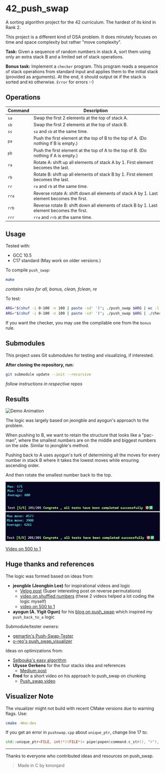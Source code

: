 # 42_push_swap

A sorting algorithm project for the 42 curriculum. The hardest of its kind in Rank 2.

This project is a different kind of DSA problem. It does minutely focuses on time and space complexity but rather "move complexity".

**Task:** Given a sequence of random numbers in stack A, sort them using only an extra stack B and a limited set of stack operations.

**Bonus task:**
Implement a `checker` program.
This program reads a sequence of stack operations from standard input and applies them to the initial stack (provided as arguments).
At the end, it should output `OK` if the stack is sorted and `KO` otherwise.
`Error` for errors :-)

## Operations

| Command | Description                                                                                   |
|---------|----------------------------------------------------------------------------------------------|
| `sa`    | Swap the first 2 elements at the top of stack A.                                             |
| `sb`    | Swap the first 2 elements at the top of stack B.                                             |
| `ss`    | `sa` and `sb` at the same time.                                                              |
| `pa`    | Push the first element at the top of B to the top of A. (Do nothing if B is empty.)          |
| `pb`    | Push the first element at the top of A to the top of B. (Do nothing if A is empty.)          |
| `ra`    | Rotate A: shift up all elements of stack A by 1. First element becomes the last.             |
| `rb`    | Rotate B: shift up all elements of stack B by 1. First element becomes the last.             |
| `rr`    | `ra` and `rb` at the same time.                                                              |
| `rra`   | Reverse rotate A: shift down all elements of stack A by 1. Last element becomes the first.   |
| `rrb`   | Reverse rotate B: shift down all elements of stack B by 1. Last element becomes the first.   |
| `rrr`   | `rra` and `rrb` at the same time.                                                            |

## Usage

Tested with:
- GCC 10.5
- C17 standard
(May work on older versions.)

To compile `push_swap`:
```sh
make
```
*contains rules for all, bonus, clean, fclean, re*

To test:
```sh
ARG="$(shuf -i 0-100 -n 100 | paste -sd' ')"; ./push_swap $ARG | wc -l
ARG="$(shuf -i 0-100 -n 100 | paste -sd' ')"; ./push_swap $ARG | ./checker_linux $ARG
```
If you want the checker, you may use the compilable one from the `bonus` rule.

## Submodules

This project uses Git submodules for testing and visualizing, if interested.

**After cloning the repository, run:**
```sh
git submodule update --init --recursive
```
*follow instructions in respective repos*

## Results

![Demo Animation](resources/shuffled.gif)

The logic was largely based on jeongble and ayogun's approach to the problem.

When pushing to B, we want to retain the structure that looks like a "pac-man", where the smallest numbers are on the middle and biggest numbers on the side. Similar to jeongble's method.

Pushing back to A uses ayogun's turk of determining all the moves for every number in stack B where it takes the lowest moves while ensuring ascending order.

And then rotate the smallest number back to the top.

![100 numbers result](resources/100.png)
![500 numbers result](resources/500.png)

[Video on 500 to 1](resources/500to1.mp4)

## Huge thanks and references

The logic was formed based on ideas from:
- **jeongble (Jeongbin Lee)** for inspirational videos and logic
  - [Velog post](https://velog.io/@arat5724/42-pushswap-%EC%B5%9C%EC%A0%81%ED%99%94) (Super interesting post on reverse permutations)
  - [video on shuffled numbers](resources/jble3914.mp4) (these 2 videos helped a lot coding the logic myself)
  - [video on 500 to 1](resources/jble500-1.mp4)
- **ayogun (A. Yigit Ogun)** for his [blog on push_swap](https://medium.com/@ayogun/push-swap-c1f5d2d41e97) which inspired my `push_back_to_a` logic

Submodule/tester owners:
  - [gemartin's Push-Swap-Tester](https://github.com/gemartin99/Push-Swap-Tester.git)
  - [o-reo's push_swap_visualizer](https://github.com/o-reo/push_swap_visualizer.git)


Ideas on optimizations from:
- [Selbouka's easy algorithm](https://medium.com/@Selbouka/push-swap-easy-algorithm-56fd19bf2ee8)
- **Ulysse Gerkens** for the four stacks idea and references
  - [Medium post](https://medium.com/@ulysse.gks/push-swap-in-less-than-4200-operations-c292f034f6c0)
- **Fred** for a short video on his approach to push_swap on chunking
  - [Push_swap video](https://youtu.be/2aMrmWOgLvU?si=5XPfF8-8R1HwPuKO)

## Visualizer Note

The visualizer might not build with recent CMake versions due to warning flags.
Use:
```sh
cmake -Wno-dev
```
If you get an error in `pushswap.cpp` about `unique_ptr`, change line 17 to:
```cpp
std::unique_ptr<FILE, int(*)(FILE*)> pipe(popen(command.c_str(), "r"), static_cast<int(*)(FILE*)>(pclose));
```

---

Thanks to everyone who contributed ideas and resources on push_swap.

> Made in C by kmonjard
